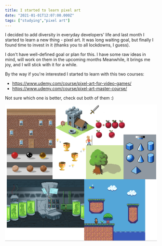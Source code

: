 ```yaml
---
title: I started to learn pixel art
date: "2021-01-01T12:07:00.000Z"
tags: ["studying","pixel art"]
---
```


I decided to add diversity in everyday developers' life and last month I started to learn a new thing - pixel art.
It was long waiting goal, but finally I found time to invest in it (thanks you to all lockdowns, I guess). 

<!-- end -->

I don't have well-defined goal or plan for this.
I have some raw ideas in mind, will work on them in the upcoming months
Meanwhile, it brings me joy, and I will stick with it for a while.

By the way if you're interested I started to learn with this two courses:

* https://www.udemy.com/course/pixel-art-for-video-games/
* https://www.udemy.com/course/pixel-art-master-course/

Not sure which one is better, check out both of them :)

![pixel art](pixel-art.png)

